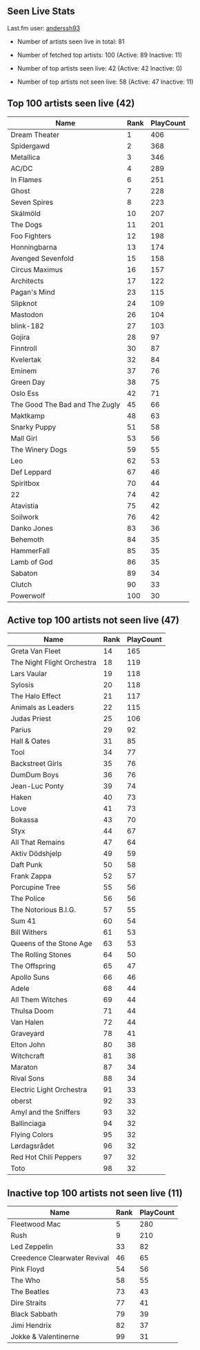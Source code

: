 ## Seen Live Stats

Last.fm user: [anderssh93](https://www.last.fm/user/anderssh93)

- Number of artists seen live in total: 81

- Number of fetched top artists: 100 (Active: 89 Inactive: 11)

- Number of top artists seen live: 42 (Active: 42 Inactive: 0)

- Number of top artists not seen live: 58 (Active: 47 Inactive: 11)

## Top 100 artists seen live (42)

Name                           | Rank | PlayCount
------------------------------ | ---- | ---------
Dream Theater                  | 1    | 406      
Spidergawd                     | 2    | 368      
Metallica                      | 3    | 346      
AC/DC                          | 4    | 289      
In Flames                      | 6    | 251      
Ghost                          | 7    | 228      
Seven Spires                   | 8    | 223      
Skálmöld                       | 10   | 207      
The Dogs                       | 11   | 201      
Foo Fighters                   | 12   | 198      
Honningbarna                   | 13   | 174      
Avenged Sevenfold              | 15   | 158      
Circus Maximus                 | 16   | 157      
Architects                     | 17   | 122      
Pagan's Mind                   | 23   | 115      
Slipknot                       | 24   | 109      
Mastodon                       | 26   | 104      
blink-182                      | 27   | 103      
Gojira                         | 28   | 97       
Finntroll                      | 30   | 87       
Kvelertak                      | 32   | 84       
Eminem                         | 37   | 76       
Green Day                      | 38   | 75       
Oslo Ess                       | 42   | 71       
The Good The Bad and The Zugly | 45   | 66       
Maktkamp                       | 48   | 63       
Snarky Puppy                   | 51   | 58       
Mall Girl                      | 53   | 56       
The Winery Dogs                | 59   | 55       
Leo                            | 62   | 53       
Def Leppard                    | 67   | 46       
Spiritbox                      | 70   | 44       
22                             | 74   | 42       
Atavistia                      | 75   | 42       
Soilwork                       | 76   | 42       
Danko Jones                    | 83   | 36       
Behemoth                       | 84   | 35       
HammerFall                     | 85   | 35       
Lamb of God                    | 86   | 35       
Sabaton                        | 89   | 34       
Clutch                         | 90   | 33       
Powerwolf                      | 100  | 30       

## Active top 100 artists not seen live (47)

Name                       | Rank | PlayCount
-------------------------- | ---- | ---------
Greta Van Fleet            | 14   | 165      
The Night Flight Orchestra | 18   | 119      
Lars Vaular                | 19   | 118      
Sylosis                    | 20   | 118      
The Halo Effect            | 21   | 117      
Animals as Leaders         | 22   | 115      
Judas Priest               | 25   | 106      
Parius                     | 29   | 92       
Hall & Oates               | 31   | 85       
Tool                       | 34   | 77       
Backstreet Girls           | 35   | 76       
DumDum Boys                | 36   | 76       
Jean-Luc Ponty             | 39   | 74       
Haken                      | 40   | 73       
Love                       | 41   | 73       
Bokassa                    | 43   | 70       
Styx                       | 44   | 67       
All That Remains           | 47   | 64       
Aktiv Dödshjelp            | 49   | 59       
Daft Punk                  | 50   | 58       
Frank Zappa                | 52   | 57       
Porcupine Tree             | 55   | 56       
The Police                 | 56   | 56       
The Notorious B.I.G.       | 57   | 55       
Sum 41                     | 60   | 54       
Bill Withers               | 61   | 53       
Queens of the Stone Age    | 63   | 53       
The Rolling Stones         | 64   | 50       
The Offspring              | 65   | 47       
Apollo Suns                | 66   | 46       
Adele                      | 68   | 44       
All Them Witches           | 69   | 44       
Thulsa Doom                | 71   | 44       
Van Halen                  | 72   | 44       
Graveyard                  | 78   | 41       
Elton John                 | 80   | 38       
Witchcraft                 | 81   | 38       
Maraton                    | 87   | 34       
Rival Sons                 | 88   | 34       
Electric Light Orchestra   | 91   | 33       
oberst                     | 92   | 33       
Amyl and the Sniffers      | 93   | 32       
Ballinciaga                | 94   | 32       
Flying Colors              | 95   | 32       
Lørdagsrådet               | 96   | 32       
Red Hot Chili Peppers      | 97   | 32       
Toto                       | 98   | 32       

## Inactive top 100 artists not seen live (11)

Name                         | Rank | PlayCount
---------------------------- | ---- | ---------
Fleetwood Mac                | 5    | 280      
Rush                         | 9    | 210      
Led Zeppelin                 | 33   | 82       
Creedence Clearwater Revival | 46   | 65       
Pink Floyd                   | 54   | 56       
The Who                      | 58   | 55       
The Beatles                  | 73   | 43       
Dire Straits                 | 77   | 41       
Black Sabbath                | 79   | 39       
Jimi Hendrix                 | 82   | 37       
Jokke & Valentinerne         | 99   | 31       
